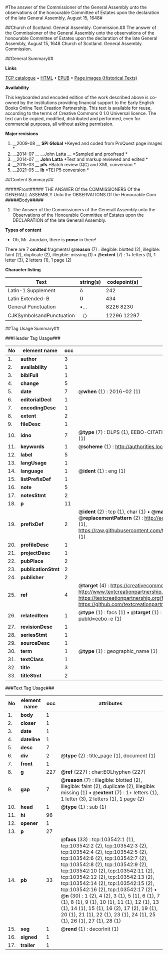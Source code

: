 #The answer of the Commissioner of the General Assembly unto the observations of the honourable Committee of Estates upon the declaration of the late General Assembly, August 15, 1648#

##Church of Scotland. General Assembly. Commission.##
The answer of the Commissioner of the General Assembly unto the observations of the honourable Committee of Estates upon the declaration of the late General Assembly, August 15, 1648
Church of Scotland. General Assembly. Commission.

##General Summary##

**Links**

[TCP catalogue](http://www.ota.ox.ac.uk/tcp/)  • 
[HTML](http://tei.it.ox.ac.uk/tcp/Texts-HTML/free/A33/A33082.html)  • 
[EPUB](http://tei.it.ox.ac.uk/tcp/Texts-EPUB/free/A33/A33082.epub) • 
[Page images (Historical Texts)](https://historicaltexts.jisc.ac.uk/eebo-15367903e)

**Availability**

This keyboarded and encoded edition of the work described above is co-owned by the
    institutions providing financial support to the Early English Books Online Text Creation
    Partnership. This text is available for reuse, according to the terms of  Creative Commons 0 1.0 Universal
    licence. The text can be copied, modified, distributed and performed, even for commercial
    purposes, all without asking permission.

**Major revisions**

1. __2009-08 __ __SPi Global__ *Keyed and coded from ProQuest page images *
1. __2014-07 __ __John Latta __ *Sampled and proofread *
1. __2014-07 __ __John Latta__ *Text and markup reviewed and edited *
1. __2015-03 __ __pfs__ *Batch review (QC) and XML conversion *
1. __2021-05 __ __lb__ *TEI P5 conversion *

##Content Summary##

#####Front#####
THE ANSWER Of the COMMISSIONERS Of the GENERALL ASSEMBLY Unto the OBSERVATIONS Of the Honourable Com
#####Body#####

1. The Answer of the Commissioners of the Generall Assembly unto the Observations of the Honourable Committee of Estates upon the DECLARATION of the late Generall Assembly.

**Types of content**

  * Oh, Mr. Jourdain, there is **prose** in there!

There are 7 **omitted** fragments! 
 @__reason__ (7) : illegible: blotted (2), illegible: faint (2), duplicate (2), illegible: missing (1)  •  @__extent__ (7) : 1+ letters (1), 1 letter (3), 2 letters (1), 1 page (2)

**Character listing**


|Text|string(s)|codepoint(s)|
|---|---|---|
|Latin-1 Supplement|ò|242|
|Latin Extended-B|Ʋ|434|
|General Punctuation|•…|8226 8230|
|CJKSymbolsandPunctuation|〈〉|12296 12297|

##Tag Usage Summary##

###Header Tag Usage###

|No|element name|occ|attributes|
|---|---|---|---|
|1.|__author__|3||
|2.|__availability__|1||
|3.|__biblFull__|1||
|4.|__change__|5||
|5.|__date__|7| @__when__ (1) : 2016-02 (1)|
|6.|__editorialDecl__|1||
|7.|__encodingDesc__|1||
|8.|__extent__|2||
|9.|__fileDesc__|1||
|10.|__idno__|7| @__type__ (7) : DLPS (1), EEBO-CITATION (1), VID (1), EEBO-PROQUEST (1), STC (2), OCLC (1)|
|11.|__keywords__|1| @__scheme__ (1) : http://authorities.loc.gov/ (1)|
|12.|__label__|5||
|13.|__langUsage__|1||
|14.|__language__|1| @__ident__ (1) : eng (1)|
|15.|__listPrefixDef__|1||
|16.|__note__|5||
|17.|__notesStmt__|2||
|18.|__p__|11||
|19.|__prefixDef__|2| @__ident__ (2) : tcp (1), char (1)  •  @__matchPattern__ (2) : ([0-9\-]+):([0-9IVX]+) (1), (.+) (1)  •  @__replacementPattern__ (2) : http://eebo.chadwyck.com/downloadtiff?vid=$1&page=$2 (1), https://raw.githubusercontent.com/textcreationpartnership/Texts/master/tcpchars.xml#$1 (1)|
|20.|__profileDesc__|1||
|21.|__projectDesc__|1||
|22.|__pubPlace__|2||
|23.|__publicationStmt__|2||
|24.|__publisher__|2||
|25.|__ref__|4| @__target__ (4) : https://creativecommons.org/publicdomain/zero/1.0/ (1), http://www.textcreationpartnership.org/docs/. (1), https://textcreationpartnership.org/faq/#faq05 (1), https://github.com/textcreationpartnership (1)|
|26.|__relatedItem__|1| @__type__ (1) : facs (1)  •  @__target__ (1) : https://data.historicaltexts.jisc.ac.uk/view?pubId=eebo-e (1)|
|27.|__revisionDesc__|1||
|28.|__seriesStmt__|1||
|29.|__sourceDesc__|1||
|30.|__term__|1| @__type__ (1) : geographic_name (1)|
|31.|__textClass__|1||
|32.|__title__|3||
|33.|__titleStmt__|2||


###Text Tag Usage###

|No|element name|occ|attributes|
|---|---|---|---|
|1.|__body__|1||
|2.|__closer__|1||
|3.|__date__|1||
|4.|__dateline__|1||
|5.|__desc__|7||
|6.|__div__|2| @__type__ (2) : title_page (1), document (1)|
|7.|__front__|1||
|8.|__g__|227| @__ref__ (227) : char:EOLhyphen (227)|
|9.|__gap__|7| @__reason__ (7) : illegible: blotted (2), illegible: faint (2), duplicate (2), illegible: missing (1)  •  @__extent__ (7) : 1+ letters (1), 1 letter (3), 2 letters (1), 1 page (2)|
|10.|__head__|1| @__type__ (1) : sub (1)|
|11.|__hi__|96||
|12.|__opener__|1||
|13.|__p__|27||
|14.|__pb__|33| @__facs__ (33) : tcp:103542:1 (1), tcp:103542:2 (2), tcp:103542:3 (2), tcp:103542:4 (2), tcp:103542:5 (2), tcp:103542:6 (2), tcp:103542:7 (2), tcp:103542:8 (2), tcp:103542:9 (2), tcp:103542:10 (2), tcp:103542:11 (2), tcp:103542:12 (2), tcp:103542:13 (2), tcp:103542:14 (2), tcp:103542:15 (2), tcp:103542:16 (2), tcp:103542:17 (2)  •  @__n__ (30) : 1 (2), 4 (2), 3 (1), 5 (1), 6 (1), 7 (1), 8 (1), 9 (1), 10 (1), 11 (1), 12 (1), 13 (1), 14 (1), 15 (1), 16 (2), 17 (2), 19 (1), 20 (1), 21 (1), 22 (1), 23 (1), 24 (1), 25 (1), 26 (1), 27 (1), 28 (1)|
|15.|__seg__|1| @__rend__ (1) : decorInit (1)|
|16.|__signed__|1||
|17.|__trailer__|1||
